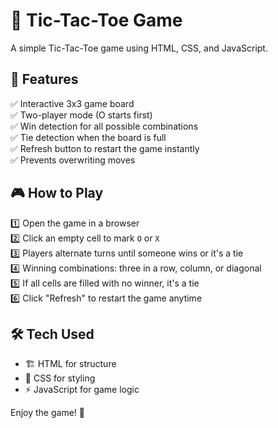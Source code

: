 # 🎲 Tic-Tac-Toe Game

A simple Tic-Tac-Toe game using HTML, CSS, and JavaScript.

## 🔹 Features
✅ Interactive 3x3 game board  
✅ Two-player mode (O starts first)  
✅ Win detection for all possible combinations  
✅ Tie detection when the board is full  
✅ Refresh button to restart the game instantly  
✅ Prevents overwriting moves  

## 🎮 How to Play
1️⃣ Open the game in a browser  
2️⃣ Click an empty cell to mark `O` or `X`  
3️⃣ Players alternate turns until someone wins or it's a tie  
4️⃣ Winning combinations: three in a row, column, or diagonal  
5️⃣ If all cells are filled with no winner, it's a tie  
6️⃣ Click "Refresh" to restart the game anytime  

## 🛠 Tech Used
- 🏗 HTML for structure  
- 🎨 CSS for styling  
- ⚡ JavaScript for game logic   

Enjoy the game! 🎉

